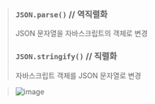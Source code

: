> ### `JSON.parse()` // 역직렬화
> JSON 문자열을 자바스크립트의 객체로 변경
> ### `JSON.stringify()` // 직렬화
> 자바스크립트 객체를 JSON 문자열로 변경

> ![image](https://github.com/lbk00/study_record/assets/99525751/a4eb7bde-5063-44de-bbd8-0a6f45a5deaf)
